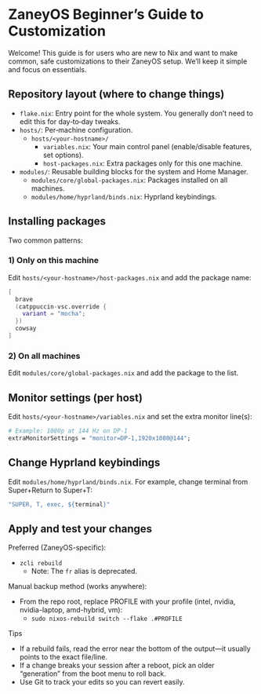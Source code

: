 # ZaneyOS Beginner’s Guide to Customization

Welcome! This guide is for users who are new to Nix and want to make common, safe customizations to their ZaneyOS setup. We’ll keep it simple and focus on essentials.

## Repository layout (where to change things)

- `flake.nix`: Entry point for the whole system. You generally don’t need to edit this for day‑to‑day tweaks.
- `hosts/`: Per‑machine configuration.
  - `hosts/<your-hostname>/`
    - `variables.nix`: Your main control panel (enable/disable features, set options).
    - `host-packages.nix`: Extra packages only for this one machine.
- `modules/`: Reusable building blocks for the system and Home Manager.
  - `modules/core/global-packages.nix`: Packages installed on all machines.
  - `modules/home/hyprland/binds.nix`: Hyprland keybindings.

## Installing packages

Two common patterns:

### 1) Only on this machine
Edit `hosts/<your-hostname>/host-packages.nix` and add the package name:

```nix
[
  brave
  (catppuccin-vsc.override {
    variant = "mocha";
  })
  cowsay
]
```

### 2) On all machines
Edit `modules/core/global-packages.nix` and add the package to the list.

## Monitor settings (per host)

Edit `hosts/<your-hostname>/variables.nix` and set the extra monitor line(s):

```nix
# Example: 1080p at 144 Hz on DP-1
extraMonitorSettings = "monitor=DP-1,1920x1080@144";
```

## Change Hyprland keybindings

Edit `modules/home/hyprland/binds.nix`. For example, change terminal from Super+Return to Super+T:

```nix
"SUPER, T, exec, ${terminal}"
```

## Apply and test your changes

Preferred (ZaneyOS-specific):
- `zcli rebuild`
  - Note: The `fr` alias is deprecated.

Manual backup method (works anywhere):
- From the repo root, replace PROFILE with your profile (intel, nvidia, nvidia-laptop, amd-hybrid, vm):
  - `sudo nixos-rebuild switch --flake .#PROFILE`

Tips
- If a rebuild fails, read the error near the bottom of the output—it usually points to the exact file/line.
- If a change breaks your session after a reboot, pick an older “generation” from the boot menu to roll back.
- Use Git to track your edits so you can revert easily.

